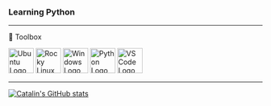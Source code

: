 ### Learning Python

---

🧰 Toolbox

<img src="https://cdn.worldvectorlogo.com/logos/ubuntu-4.svg" alt="Ubuntu Logo" width="50" height="50"/> <img src="https://cdn.worldvectorlogo.com/logos/rocky-linux.svg" alt="Rocky Linux Logo" width="50" height="50"/> <img src="https://cdn.worldvectorlogo.com/logos/microsoft-windows-22.svg" alt="Windows Logo" width="50" height="50"/> <img src="https://worldvectorlogo.com/logos/python-5.svg" alt="Python Logo" width="50" height="50"/> <img src="https://cdn.worldvectorlogo.com/logos/visual-studio-code-1.svg" alt="VS Code Logo" width="50" height="50"/>

---

[![Catalin's GitHub stats](https://github-readme-stats.vercel.app/api?username=polluxtroy3758&count_private=true&show_icons=true&theme=github_dark)](https://github.com/anuraghazra/github-readme-stats)
